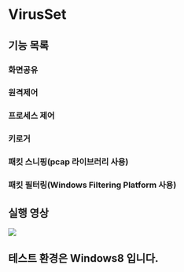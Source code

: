 # VirusSet

## 기능 목록

### 화면공유
### 원격제어
### 프로세스 제어
### 키로거
### 패킷 스니핑(pcap 라이브러리 사용)
### 패킷 필터링(Windows Filtering Platform 사용)


## 실행 영상


<img src="https://github.com/KissShot1104/VirusSet/assets/134862092/337817ac-930d-494b-bb93-1b802d1deab6">

## 테스트 환경은 Windows8 입니다.
